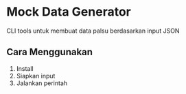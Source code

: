 # Mock Data Generator
CLI tools untuk membuat data palsu berdasarkan input JSON

## Cara Menggunakan
1. Install
2. Siapkan input
3. Jalankan perintah